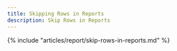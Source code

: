 ```yaml
---
title: Skipping Rows in Reports
description: Skip Rows in Reports
---
```


{% include "articles/report/skip-rows-in-reports.md" %}